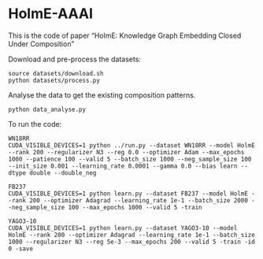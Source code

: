 # HolmE-AAAI
This is the code of paper “HolmE: Knowledge Graph Embedding Closed Under Composition”


Download and pre-process the datasets:
```
source datasets/download.sh
python datasets/process.py
```

Analyse the data to get the existing composition patterns.
```
python data_analyse.py
```

To run the code:
```
WN18RR
CUDA_VISIBLE_DEVICES=1 python ../run.py --dataset WN18RR --model HolmE --rank 200 --regularizer N3 --reg 0.0 --optimizer Adam --max_epochs 1000 --patience 100 --valid 5 --batch_size 1000 --neg_sample_size 100 --init_size 0.001 --learning_rate 0.0001 --gamma 0.0 --bias learn --dtype double --double_neg

FB237
CUDA_VISIBLE_DEVICES=1 python learn.py --dataset FB237 --model HolmE --rank 200 --optimizer Adagrad --learning_rate 1e-1 --batch_size 2000 --neg_sample_size 100 --max_epochs 1000 --valid 5 -train 

YAGO3-10
CUDA_VISIBLE_DEVICES=1 python learn.py --dataset YAGO3-10 --model HolmE --rank 200 --optimizer Adagrad --learning_rate 1e-1 --batch_size 1000 --regularizer N3 --reg 5e-3 --max_epochs 200 --valid 5 -train -id 0 -save
```
